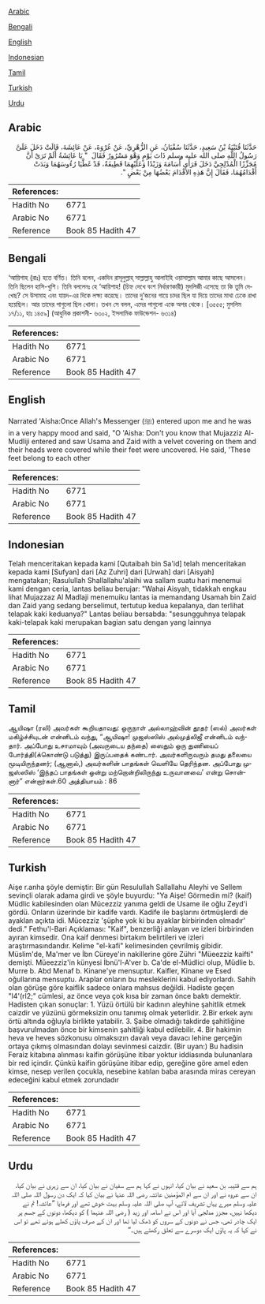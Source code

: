 [Arabic](#arabic)

[Bengali](#bengali)

[English](#english)

[Indonesian](#indonesian)

[Tamil](#tamil)

[Turkish](#turkish)

[Urdu](#urdu)

## Arabic


<div dir="rtl" lang="ar" style={{fontSize:'larger',backgroundColor:'#f8f9fa',padding:20}}>
حَدَّثَنَا قُتَيْبَةُ بْنُ سَعِيدٍ، حَدَّثَنَا سُفْيَانُ، عَنِ الزُّهْرِيِّ، عَنْ عُرْوَةَ، عَنْ عَائِشَةَ، قَالَتْ دَخَلَ عَلَىَّ رَسُولُ اللَّهِ صلى الله عليه وسلم ذَاتَ يَوْمٍ وَهْوَ مَسْرُورٌ فَقَالَ ‏ "‏ يَا عَائِشَةُ أَلَمْ تَرَىْ أَنَّ مُجَزِّزًا الْمُدْلِجِيَّ دَخَلَ فَرَأَى أُسَامَةَ وَزَيْدًا وَعَلَيْهِمَا قَطِيفَةٌ، قَدْ غَطَّيَا رُءُوسَهُمَا وَبَدَتْ أَقْدَامُهُمَا، فَقَالَ إِنَّ هَذِهِ الأَقْدَامَ بَعْضُهَا مِنْ بَعْضٍ ‏"‏‏.‏
</div>
<div style={{backgroundColor:'#f8f9fa',padding:20, marginBottom: 10}}><table> <thead> <tr> <th>References:</th> <th></th> </tr> </thead> <tbody><tr><td>Hadith No</td><td>6771</td></tr><tr><td>Arabic No</td><td>6771</td></tr><tr><td>Reference</td><td>Book 85 Hadith 47</td></tr></tbody></table></div>

## Bengali


<div dir="ltr" lang="bn" style={{fontSize:'larger',backgroundColor:'#f8f9fa',padding:20}}>
‘আয়িশাহ (রাঃ) হতে বর্ণিত। তিনি বলেন, একদিন রাসূলুল্লাহ্ সাল্লাল্লাহু আলাইহি ওয়াসাল্লাম আমার কাছে আসলেন। তিনি ছিলেন হাসি-খুশি। তিনি বললেনঃ হে ‘আয়িশাহ! (চিহ্ন দেখে বংশ নির্ধারণকারী) মুদলিজী এসেছে তা কি তুমি দেখেছ? সে উসামাহ এবং যায়দ-এর দিকে লক্ষ্য করেছে। তাদের দু’জনের গায়ে চাদর ছিল যা দিয়ে তাদের মাথা ঢেকে রাখা হয়েছিল। আর তাদের পাগুলো ছিল খোলা। তখন সে বলল, এদের পাগুলো একে অপর থেকে। [৩৫৫৫; মুসলিম ১৭/১১, হাঃ ১৪৫৯] (আধুনিক প্রকাশনী- ৬৩০২, ইসলামিক ফাউন্ডেশন- ৬৩১৪)
</div>
<div style={{backgroundColor:'#f8f9fa',padding:20, marginBottom: 10}}><table> <thead> <tr> <th>References:</th> <th></th> </tr> </thead> <tbody><tr><td>Hadith No</td><td>6771</td></tr><tr><td>Arabic No</td><td>6771</td></tr><tr><td>Reference</td><td>Book 85 Hadith 47</td></tr></tbody></table></div>

## English


<div dir="ltr" lang="en" style={{fontSize:'larger',backgroundColor:'#f8f9fa',padding:20}}>
Narrated 'Aisha:Once Allah's Messenger (ﷺ) entered upon me and he was in a very happy mood and said, "O 'Aisha: Don't you know that Mujazziz Al-Mudliji entered and saw Usama and Zaid with a velvet covering on them and their heads were covered while their feet were uncovered. He said, 'These feet belong to each other
</div>
<div style={{backgroundColor:'#f8f9fa',padding:20, marginBottom: 10}}><table> <thead> <tr> <th>References:</th> <th></th> </tr> </thead> <tbody><tr><td>Hadith No</td><td>6771</td></tr><tr><td>Arabic No</td><td>6771</td></tr><tr><td>Reference</td><td>Book 85 Hadith 47</td></tr></tbody></table></div>

## Indonesian


<div dir="ltr" lang="id" style={{fontSize:'larger',backgroundColor:'#f8f9fa',padding:20}}>
Telah menceritakan kepada kami [Qutaibah bin Sa'id] telah menceritakan kepada kami [Sufyan] dari [Az Zuhri] dari [Urwah] dari [Aisyah] mengatakan; Rasulullah Shallallahu'alaihi wa sallam suatu hari menemui kami dengan ceria, lantas beliau berujar: "Wahai Aisyah, tidakkah engkau lihat Mujazzaz Al Madlaji menemuiku lantas ia memandang Usamah bin Zaid dan Zaid yang sedang berselimut, tertutup kedua kepalanya, dan terlihat telapak kaki keduanya?" Lantas beliau bersabda: "sesungguhnya telapak kaki-telapak kaki merupakan bagian satu dengan yang lainnya
</div>
<div style={{backgroundColor:'#f8f9fa',padding:20, marginBottom: 10}}><table> <thead> <tr> <th>References:</th> <th></th> </tr> </thead> <tbody><tr><td>Hadith No</td><td>6771</td></tr><tr><td>Arabic No</td><td>6771</td></tr><tr><td>Reference</td><td>Book 85 Hadith 47</td></tr></tbody></table></div>

## Tamil


<div dir="ltr" lang="ta" style={{fontSize:'larger',backgroundColor:'#f8f9fa',padding:20}}>
ஆயிஷா (ரலி) அவர்கள் கூறியதாவது: ஒருநாள் அல்லாஹ்வின் தூதர் (ஸல்) அவர்கள் மகிழ்ச்சியுடன் என்னிடம் வந்து, “ஆயிஷா! முஜஸ்ஸிஸ் அல்முத்லிஜீ என்னிடம் வந்தார். அப்போது உசாமாவும் (அவருடைய தந்தை) ஸைதும் ஒரு துணியைப் போர்த்தி(க்கொண்டு படுத்து) இருப்பதைக் கண்டார். அவர்களிருவரும் தமது தலையை மூடியிருந்தனர்; (ஆனால்,) அவர்களின் பாதங்கள் வெளியே தெரிந்தன. அப்போது முஜஸ்ஸிஸ் ‘இந்தப் பாதங்கள் ஒன்று மற்றொன்றிலிருந்து உருவானவை’ என்று சொன்னார்” என்றார்கள்.60 அத்தியாயம் : 86
</div>
<div style={{backgroundColor:'#f8f9fa',padding:20, marginBottom: 10}}><table> <thead> <tr> <th>References:</th> <th></th> </tr> </thead> <tbody><tr><td>Hadith No</td><td>6771</td></tr><tr><td>Arabic No</td><td>6771</td></tr><tr><td>Reference</td><td>Book 85 Hadith 47</td></tr></tbody></table></div>

## Turkish


<div dir="ltr" lang="tr" style={{fontSize:'larger',backgroundColor:'#f8f9fa',padding:20}}>
Aişe r.anha şöyle demiştir: Bir gün Resulullah Sallallahu Aleyhi ve Sellem sevinçli olarak adama girdi ve şöyle buyurdu: "Ya Aişe! Görmedin mi? (kaif) Müdlic kabilesinden olan Mücezziz yanıma geldi de Usame ile oğlu Zeyd'i gördü. Onların üzerinde bir kadife vardı. Kadife ile başlarını örtmüşlerdi de ayaklan açıkta idi. Mücezziz 'şüphe yok ki bu ayaklar birbirinden olmadır' dedi." Fethu'l-Bari Açıklaması: "Kaif", benzerliği anlayan ve izleri birbirinden ayıran kimsedir. Ona kaif denmesi birtakım belirtileri ve izleri araştırmasındandır. Kelime "el-kafi" kelimesinden çevrilmiş gibidir. Müslim'de, Ma'mer ve İbn Cüreye'in nakillerine göre Zühri "Müeezziz kaifti" demişti. Müeezziz'in künyesi İbnü'l-A'ver b. Ca'de el-Müdlici olup, Müdlie b. Murre b. Abd Menaf b. Kinane'ye mensuptur. Kaifler, Kinane ve Esed oğullarına mensuptu. Araplar onların bu mesleklerini kabul ediyorlardı. Sahih olan görüşe göre kaiflik sadece onlara mahsus değildi. Hadiste geçen "l4'(rl2;" cümlesi, az önce veya çok kısa bir zaman önce baktı demektir. Hadisten çıkan sonuçlar: 1. Yüzü örtülü bir kadının aleyhine şahitlik etmek caizdir ve yüzünü görmeksizin onu tanımış olmak yeterlidir. 2.Bir erkek aynı örtü altında oğluyla birlikte yatabilir. 3. Şaibe olmadığı takdirde şahitliğine başvurulmadan önce bir kimsenin şahitliği kabul edilebilir. 4. Bir hakimin heva ve heves sözkonusu olmaksızın davalı veya davacı lehine gerçeğin ortaya çıkmış olmasından dolayı sevinmesi caizdir. (Bir uyan:) Bu hadisin Feraiz kitabına alınması kaifin görüşüne itibar yoktur iddiasında bulunanlara bir red içindir. Çünkü kaifin görüşüne itibar edip, gereğine göre amel eden kimse, nesep verilen çocukla, nesebine katılan baba arasında miras cereyan edeceğini kabul etmek zorundadır
</div>
<div style={{backgroundColor:'#f8f9fa',padding:20, marginBottom: 10}}><table> <thead> <tr> <th>References:</th> <th></th> </tr> </thead> <tbody><tr><td>Hadith No</td><td>6771</td></tr><tr><td>Arabic No</td><td>6771</td></tr><tr><td>Reference</td><td>Book 85 Hadith 47</td></tr></tbody></table></div>

## Urdu


<div dir="rtl" lang="ur" style={{fontSize:'larger',backgroundColor:'#f8f9fa',padding:20}}>
ہم سے قتیبہ بن سعید نے بیان کیا، انہوں نے کہا ہم سے سفیان نے بیان کیا، ان سے زہری نے بیان کیا، ان سے عروہ نے اور ان سے ام المؤمنین عائشہ رضی اللہ عنہا نے بیان کیا کہ ایک دن رسول اللہ صلی اللہ علیہ وسلم میرے یہاں تشریف لائے، آپ صلی اللہ علیہ وسلم بہت خوش تھے اور فرمایا ”عائشہ! تم نے دیکھا نہیں، مجزز مدلجی آیا اور اس نے اسامہ اور زید ( رضی اللہ عنہما ) کو دیکھا، دونوں کے جسم پر ایک چادر تھی، جس نے دونوں کے سروں کو ڈھک لیا تھا اور ان کے صرف پاؤں کھلے ہوئے تھے تو اس نے کہا کہ یہ پاؤں ایک دوسرے سے تعلق رکھتے ہیں۔“
</div>
<div style={{backgroundColor:'#f8f9fa',padding:20, marginBottom: 10}}><table> <thead> <tr> <th>References:</th> <th></th> </tr> </thead> <tbody><tr><td>Hadith No</td><td>6771</td></tr><tr><td>Arabic No</td><td>6771</td></tr><tr><td>Reference</td><td>Book 85 Hadith 47</td></tr></tbody></table></div>